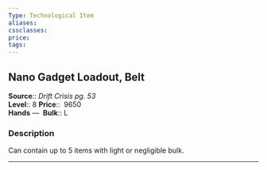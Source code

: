 ```yaml
---
Type: Technological Item
aliases:
cssclasses:
price: 
tags:
---
```

## Nano Gadget Loadout, Belt

**Source**:: _Drift Crisis pg. 53_  
**Level**:: 8
**Price**::  9650  
**Hands** — 
**Bulk**:: L

### Description

Can contain up to 5 items with light or negligible bulk.

---